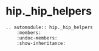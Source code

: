 # hip._hip_helpers

```{eval-rst}
.. automodule:: hip._hip_helpers
    :members:
    :undoc-members:
    :show-inheritance:
```
